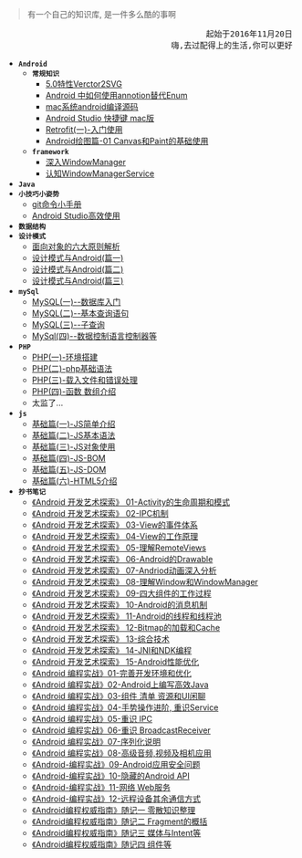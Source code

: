 > 有一个自己的知识库, 是一件多么酷的事啊

<pre align="right">起始于2016年11月20日</br>嗨,去过配得上的生活,你可以更好</pre> 
                     



* **`Android`**
    * **`常规知识`**
        * [5.0特性Verctor2SVG](http://szysky.com/2016/05/19/5.0%E7%89%B9%E6%80%A7Verctor2SVG/) 
        * [Android 中如何使用annotion替代Enum](http://szysky.com/2016/05/20/Android-%E4%B8%AD%E5%A6%82%E4%BD%95%E4%BD%BF%E7%94%A8annotion%E6%9B%BF%E4%BB%A3Enum/)
        * [mac系统android编译源码](http://szysky.com/2016/07/12/mac%E7%B3%BB%E7%BB%9Fandroid%E7%BC%96%E8%AF%91%E6%BA%90%E7%A0%81/)
        * [Android Studio 快捷键 mac版](http://szysky.com/2016/05/20/Android-Studio-%E5%BF%AB%E6%8D%B7%E9%94%AE-mac/)
        * [Retrofit(一)-入门使用](http://szysky.com/2016/07/18/Retrofit-%E4%B8%80-%E5%85%A5%E9%97%A8%E4%BD%BF%E7%94%A8/)
        * [Android绘图篇-01 Canvas和Paint的基础使用](http://szysky.com/2016/07/05/Android-%E7%BB%98%E5%9B%BE%E7%AF%87-1-Canvas%E5%92%8CPaint%E7%9A%84%E5%9F%BA%E7%A1%80%E4%BD%BF%E7%94%A8/)
    * **`framework`**
        * [深入WindowManager](http://szysky.com/2016/11/28/%E6%B7%B1%E5%85%A5WindowManager/)
        * [认知WindowManagerService](http://szysky.com/2016/11/28/WindowManagerService/)   
* **`Java`**
* **`小技巧小姿势`**
    * [git命令小手册](https://github.com/suzeyu1992/repo/tree/master/project/git) 
    * [Android Studio高效使用](http://szysky.com/2016/12/17/Android-Studio-%E5%B8%B8%E7%94%A8%E6%89%8B%E5%86%8C/)
* **`数据结构`**
* **`设计模式`**
    * [面向对象的六大原则解析](http://szysky.com/2016/11/28/%E8%AE%BE%E8%AE%A1%E6%A8%A1%E5%BC%8F%E4%B9%8B%E5%85%AD%E5%A4%A7%E5%8E%9F%E5%88%99%E8%A7%A3%E6%9E%90/)
    * [设计模式与Android(篇一)](https://github.com/suzeyu1992/repo/tree/master/project/design-pattern/%E7%9E%B0-%E8%AE%BE%E8%AE%A1%E6%A8%A1%E5%BC%8F%E4%B8%8EAndroid(%E7%AF%87%E4%B8%80))  
    * [设计模式与Android(篇二)](https://github.com/suzeyu1992/repo/tree/master/project/design-pattern/%E7%9E%B0-%E8%AE%BE%E8%AE%A1%E6%A8%A1%E5%BC%8F%E4%B8%8EAndroid(%E7%AF%87%E4%BA%8C))
    * [设计模式与Android(篇三)](https://github.com/suzeyu1992/repo/tree/master/project/design-pattern/%E7%9E%B0-%E8%AE%BE%E8%AE%A1%E6%A8%A1%E5%BC%8F%E4%B8%8EAndroid(%E7%AF%87%E4%B8%89))
* **`mySql`**
    * [MySQL(一)--数据库入门](http://szysky.com/2016/05/15/MySQL-%E4%B8%80-%E6%95%B0%E6%8D%AE%E5%BA%93%E5%85%A5%E9%97%A8/) 
    * [MySQL(二)--基本查询语句](http://szysky.com/2016/05/16/MySQL-%E4%BA%8C-%E5%9F%BA%E6%9C%AC%E6%9F%A5%E8%AF%A2%E8%AF%AD%E5%8F%A5/)
    * [MySQL(三)--子查询](http://szysky.com/2016/05/17/MySQL-%E4%B8%89-%E5%AD%90%E6%9F%A5%E8%AF%A2/)
    * [MySql(四)--数据控制语言控制器等](http://szysky.com/2016/05/18/MySql-%E5%9B%9B-%E6%95%B0%E6%8D%AE%E6%8E%A7%E5%88%B6%E8%AF%AD%E8%A8%80%E6%8E%A7%E5%88%B6%E5%99%A8%E7%AD%89/)
* **`PHP`**
    * [PHP(一)-环境搭建](http://szysky.com/2016/04/15/PHP(%E4%B8%80)-%E7%8E%AF%E5%A2%83%E6%90%AD%E5%BB%BA/)
    * [PHP(二)-php基础语法](http://szysky.com/2016/04/16/PHP(%E4%BA%8C)-php%E5%9F%BA%E7%A1%80%E8%AF%AD%E6%B3%95/)
    * [PHP(三)-载入文件和错误处理](http://szysky.com/2016/04/17/PHP(%E4%B8%89)-%E8%BD%BD%E5%85%A5%E6%96%87%E4%BB%B6%E5%92%8C%E9%94%99%E8%AF%AF%E5%A4%84%E7%90%86/)
    * [PHP(四)-函数 数组介绍](http://szysky.com/2016/04/18/PHP-%E5%9B%9B-%E5%87%BD%E6%95%B0-%E6%95%B0%E7%BB%84%E4%BB%8B%E7%BB%8D/)
    * 太监了... 
* **`js`**
    * [基础篇(一)-JS简单介绍](http://szysky.com/2016/04/10/%E5%9F%BA%E7%A1%80%E7%AF%87(%E4%B8%80)-JS%E7%AE%80%E5%8D%95%E4%BB%8B%E7%BB%8D/)
    * [基础篇(二)-JS基本语法](http://szysky.com/2016/04/11/%E5%9F%BA%E7%A1%80%E7%AF%87(%E4%BA%8C)-JS%E5%9F%BA%E6%9C%AC%E8%AF%AD%E6%B3%95/)
    * [基础篇(三)-JS对象使用](http://szysky.com/2016/04/12/%E5%9F%BA%E7%A1%80%E7%AF%87(%E4%B8%89)-JS%E5%AF%B9%E8%B1%A1%E4%BD%BF%E7%94%A8/)
    * [基础篇(四)-JS-BOM](http://szysky.com/2016/04/13/%E5%9F%BA%E7%A1%80%E7%AF%87(%E5%9B%9B)-JS-BOM/)
    * [基础篇(五)-JS-DOM](http://szysky.com/2016/04/14/%E5%9F%BA%E7%A1%80%E7%AF%87(%E4%BA%94)-JS-DOM/)
    * [基础篇(六)-HTML5介绍](http://szysky.com/2016/04/16/%E5%9F%BA%E7%A1%80%E7%AF%87(%E5%85%AD)-HTML5%E4%BB%8B%E7%BB%8D/) 
* **`抄书笔记`**
    * [《Android 开发艺术探索》 01-Activity的生命周期和模式](http://szysky.com/2016/08/01/Android%E5%BC%80%E5%8F%91%E8%89%BA%E6%9C%AF%E6%8E%A2%E7%B4%A2-%E7%AC%94%E8%AE%B001-Activity%E7%9A%84%E7%94%9F%E5%91%BD%E5%91%A8%E6%9C%9F%E5%92%8C%E6%A8%A1%E5%BC%8F/)   
    * [《Android 开发艺术探索》 02-IPC机制](http://szysky.com/2016/08/02/Android%E5%BC%80%E5%8F%91%E8%89%BA%E6%9C%AF%E6%8E%A2%E7%B4%A2-%E7%AC%94%E8%AE%B002-IPC%E6%9C%BA%E5%88%B6/)
    * [《Android 开发艺术探索》 03-View的事件体系](http://szysky.com/2016/08/08/Android%E5%BC%80%E5%8F%91%E8%89%BA%E6%9C%AF%E6%8E%A2%E7%B4%A2-%E7%AC%94%E8%AE%B003-View%E7%9A%84%E4%BA%8B%E4%BB%B6%E4%BD%93%E7%B3%BB/)
    * [《Android 开发艺术探索》 04-View的工作原理](http://szysky.com/2016/08/10/%E3%80%8AAndroid%E5%BC%80%E5%8F%91%E8%89%BA%E6%9C%AF%E6%8E%A2%E7%B4%A2%E3%80%8B04-View%E7%9A%84%E5%B7%A5%E4%BD%9C%E5%8E%9F%E7%90%86/)
    * [《Android 开发艺术探索》 05-理解RemoteViews](http://szysky.com/2016/08/11/%E3%80%8AAndroid%E5%BC%80%E5%8F%91%E8%89%BA%E6%9C%AF%E6%8E%A2%E7%B4%A2%E3%80%8B-05-%E7%90%86%E8%A7%A3RemoteViews/)
    * [《Android 开发艺术探索》 06-Android的Drawable](http://szysky.com/2016/08/12/%E3%80%8AAndroid-%E5%BC%80%E5%8F%91%E8%89%BA%E6%9C%AF%E6%8E%A2%E7%B4%A2%E3%80%8B-06-Android%E7%9A%84Drawable/)
    * [《Android 开发艺术探索》 07-Andriod动画深入分析](http://szysky.com/2016/08/13/%E3%80%8AAndroid-%E5%BC%80%E5%8F%91%E8%89%BA%E6%9C%AF%E6%8E%A2%E7%B4%A2%E3%80%8B-07-Andriod%E5%8A%A8%E7%94%BB%E6%B7%B1%E5%85%A5%E5%88%86%E6%9E%90/)
    * [《Android 开发艺术探索》 08-理解Window和WindowManager](http://szysky.com/2016/08/15/%E3%80%8AAndroid-%E5%BC%80%E5%8F%91%E8%89%BA%E6%9C%AF%E6%8E%A2%E7%B4%A2%E3%80%8B-08-%E7%90%86%E8%A7%A3Window%E5%92%8CWindowManager/)
    * [《Android 开发艺术探索》 09-四大组件的工作过程](http://szysky.com/2016/08/16/%E3%80%8AAndroid-%E5%BC%80%E5%8F%91%E8%89%BA%E6%9C%AF%E6%8E%A2%E7%B4%A2%E3%80%8B-09-%E5%9B%9B%E5%A4%A7%E7%BB%84%E4%BB%B6%E7%9A%84%E5%B7%A5%E4%BD%9C%E8%BF%87%E7%A8%8B/)
    * [《Android 开发艺术探索》 10-Android的消息机制](http://szysky.com/2016/08/22/%E3%80%8AAndroid-%E5%BC%80%E5%8F%91%E8%89%BA%E6%9C%AF%E6%8E%A2%E7%B4%A2%E3%80%8B-10-Android%E7%9A%84%E6%B6%88%E6%81%AF%E6%9C%BA%E5%88%B6/)
    * [《Android 开发艺术探索》 11-Android的线程和线程池](http://szysky.com/2016/08/22/%E3%80%8AAndroid-%E5%BC%80%E5%8F%91%E8%89%BA%E6%9C%AF%E6%8E%A2%E7%B4%A2%E3%80%8B-11-Android%E7%9A%84%E7%BA%BF%E7%A8%8B%E5%92%8C%E7%BA%BF%E7%A8%8B%E6%B1%A0/)
    * [《Android 开发艺术探索》 12-Bitmap的加载和Cache](http://szysky.com/2016/08/23/%E3%80%8AAndroid-%E5%BC%80%E5%8F%91%E8%89%BA%E6%9C%AF%E6%8E%A2%E7%B4%A2%E3%80%8B-12-Bitmap%E7%9A%84%E5%8A%A0%E8%BD%BD%E5%92%8CCache/)
    * [《Android 开发艺术探索》 13-综合技术](http://szysky.com/2016/08/25/%E3%80%8AAndroid-%E5%BC%80%E5%8F%91%E8%89%BA%E6%9C%AF%E6%8E%A2%E7%B4%A2%E3%80%8B-13-%E7%BB%BC%E5%90%88%E6%8A%80%E6%9C%AF/)
    * [《Android 开发艺术探索》 14-JNI和NDK编程](http://szysky.com/2016/08/26/%E3%80%8AAndroid-%E5%BC%80%E5%8F%91%E8%89%BA%E6%9C%AF%E6%8E%A2%E7%B4%A2%E3%80%8B-14-JNI%E5%92%8CNDK%E7%BC%96%E7%A8%8B/)
    * [《Android 开发艺术探索》 15-Android性能优化](http://szysky.com/2016/08/27/%E3%80%8AAndroid-%E5%BC%80%E5%8F%91%E8%89%BA%E6%9C%AF%E6%8E%A2%E7%B4%A2%E3%80%8B-15-Android%E6%80%A7%E8%83%BD%E4%BC%98%E5%8C%96/)
    * [《Android 编程实战》01-完善开发环境和优化](http://szysky.com/2016/09/20/%E3%80%8AAndroid-%E7%BC%96%E7%A8%8B%E5%AE%9E%E6%88%98%E3%80%8B%E5%AE%8C%E5%96%84%E5%BC%80%E5%8F%91%E7%8E%AF%E5%A2%83%E5%92%8C%E4%BC%98%E5%8C%96/)
    * [《Android 编程实战》02-Android上编写高效Java](http://szysky.com/2016/09/21/%E3%80%8AAndroid-%E7%BC%96%E7%A8%8B%E5%AE%9E%E6%88%98%E3%80%8B02-Android%E4%B8%8A%E7%BC%96%E5%86%99%E9%AB%98%E6%95%88Java/)
    * [《Android 编程实战》03-组件 清单 资源和UI闲聊](http://szysky.com/2016/09/21/%E3%80%8AAndroid-%E7%BC%96%E7%A8%8B%E5%AE%9E%E6%88%98%E3%80%8B03-%E7%BB%84%E4%BB%B6-%E6%B8%85%E5%8D%95-%E8%B5%84%E6%BA%90%E5%92%8CUI%E9%97%B2%E8%81%8A/)
    * [《Android 编程实战》04-手势操作进阶, 重识Service](http://szysky.com/2016/09/26/%E3%80%8AAndroid-%E7%BC%96%E7%A8%8B%E5%AE%9E%E6%88%98%E3%80%8B04-%E7%95%8C%E9%9D%A2%E6%93%8D%E4%BD%9C-Service/)
    * [《Android 编程实战》05-重识 IPC](http://szysky.com/2016/09/28/%E3%80%8AAndroid-%E7%BC%96%E7%A8%8B%E5%AE%9E%E6%88%98%E3%80%8B05-%E9%87%8D%E8%AF%86-IPC/)
    * [《Android 编程实战》06-重识 BroadcastReceiver](http://szysky.com/2016/09/29/%E3%80%8AAndroid-%E7%BC%96%E7%A8%8B%E5%AE%9E%E6%88%98%E3%80%8B06-%E9%87%8D%E8%AF%86-BroadcastReceiver/)
    * [《Android 编程实战》07-序列化说明](http://szysky.com/2016/10/02/%E3%80%8AAndroid-%E7%BC%96%E7%A8%8B%E5%AE%9E%E6%88%98%E3%80%8B07-%E5%BA%8F%E5%88%97%E5%8C%96%E8%AF%B4%E6%98%8E/)
    * [《Android 编程实战》08-高级音频,视频及相机应用](http://szysky.com/2016/10/03/%E3%80%8AAndroid-%E7%BC%96%E7%A8%8B%E5%AE%9E%E6%88%98%E3%80%8B08-%E9%AB%98%E7%BA%A7%E9%9F%B3%E9%A2%91-%E8%A7%86%E9%A2%91%E5%8F%8A%E7%9B%B8%E6%9C%BA%E5%BA%94%E7%94%A8/)
    * [《Android-编程实战》09-Android应用安全问题](http://szysky.com/2016/10/04/%E3%80%8AAndroid-%E7%BC%96%E7%A8%8B%E5%AE%9E%E6%88%98%E3%80%8B09-Android%E5%BA%94%E7%94%A8%E5%AE%89%E5%85%A8%E9%97%AE%E9%A2%98/)
    * [《Android-编程实战》10-隐藏的Android API](http://szysky.com/2016/10/04/%E3%80%8AAndroid-%E7%BC%96%E7%A8%8B%E5%AE%9E%E6%88%98%E3%80%8B10-%E9%9A%90%E8%97%8F%E7%9A%84Android-API/)
    * [《Android-编程实战》11-网络 Web服务](http://szysky.com/2016/10/08/%E3%80%8AAndroid-%E7%BC%96%E7%A8%8B%E5%AE%9E%E6%88%98%E3%80%8B11-%E7%BD%91%E7%BB%9C-Web%E6%9C%8D%E5%8A%A1/)
    * [《Android-编程实战》12-远程设备其余通信方式](http://szysky.com/2016/10/08/%E3%80%8AAndroid-%E7%BC%96%E7%A8%8B%E5%AE%9E%E6%88%98%E3%80%8B12-%E8%BF%9C%E7%A8%8B%E8%AE%BE%E5%A4%87%E5%85%B6%E4%BD%99%E9%80%9A%E4%BF%A1%E6%96%B9%E5%BC%8F/)
    * [《Android编程权威指南》随记一 零散知识整理](http://szysky.com/2016/09/07/%E3%80%8AAndroid%E7%BC%96%E7%A8%8B%E6%9D%83%E5%A8%81%E6%8C%87%E5%8D%97%E3%80%8B%E9%9A%8F%E8%AE%B0%E4%B8%80/)
    * [《Android编程权威指南》随记二 Fragment的概括](http://szysky.com/2016/09/08/%E3%80%8AAndroid%E7%BC%96%E7%A8%8B%E6%9D%83%E5%A8%81%E6%8C%87%E5%8D%97%E3%80%8B%E9%9A%8F%E8%AE%B0%E4%BA%8C-Fragment%E7%9A%84%E6%A6%82%E6%8B%AC/)
    * [《Android编程权威指南》随记三 媒体与Intent等](http://szysky.com/2016/09/09/%E3%80%8AAndroid%E7%BC%96%E7%A8%8B%E6%9D%83%E5%A8%81%E6%8C%87%E5%8D%97%E3%80%8B%E9%9A%8F%E8%AE%B0%E4%B8%89-%E5%AA%92%E4%BD%93%E4%B8%8EIntent%E7%AD%89/)
    * [《Android编程权威指南》随记四 组件等](http://szysky.com/2016/09/10/%E3%80%8AAndroid%E7%BC%96%E7%A8%8B%E6%9D%83%E5%A8%81%E6%8C%87%E5%8D%97%E3%80%8B%E9%9A%8F%E8%AE%B0%E5%9B%9B-%E7%BB%84%E4%BB%B6%E7%AD%89/)
    





